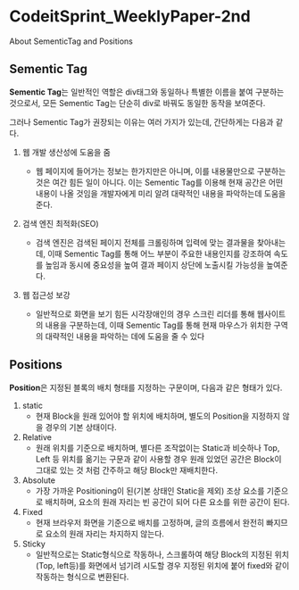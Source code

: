 # CodeitSprint_WeeklyPaper-2nd
About SementicTag and Positions

## Sementic Tag
**Sementic Tag**는 일반적인 역할은 div태그와 동일하나 특별한 이름을 붙여 구분하는 것으로서, 모든 Sementic Tag는 단순히 div로 바꿔도 동일한 동작을 보여준다.

그러나 Sementic Tag가 권장되는 이유는 여러 가지가 있는데, 간단하게는 다음과 같다.

1. 웹 개발 생산성에 도움을 줌
    - 웹 페이지에 들어가는 정보는 한가지만은 아니며, 이를 내용물만으로 구분하는 것은 여간 힘든 일이 아니다. 이는 Sementic Tag를 이용해 현재 공간은 어떤 내용이 나올 것임을 개발자에게 미리 알려 대략적인 내용을 파악하는데 도움을 준다.
  
2. 검색 엔진 최적화(SEO)
    - 검색 엔진은 검색된 페이지 전체를 크롤링하며 입력에 맞는 결과물을 찾아내는데, 이때 Sementic Tag를 통해 어느 부분이 주요한 내용인지를 강조하여 속도를 높임과 동시에 중요성을 높여 결과 페이지 상단에 노출시킬 가능성을 높여준다.

3. 웹 접근성 보강
    - 일반적으로 화면을 보기 힘든 시각장애인의 경우 스크린 리더를 통해 웹사이트의 내용을 구분하는데, 이때 Sementic Tag를 통해 현재 마우스가 위치한 구역의 대략적인 내용을 파악하는 데에 도움을 줄 수 있다


## Positions
**Position**은 지정된 블록의 배치 형태를 지정하는 구문이며, 다음과 같은 형태가 있다.
 
1. static
    - 현재 Block을 원래 있어야 할 위치에 배치하며, 별도의 Position을 지정하지 않을 경우의 기본 상태이다.
2. Relative
    - 원래 위치를 기준으로 배치하며, 별다른 조작없이는 Static과 비슷하나 Top, Left 등 위치를 옮기는 구문과 같이 사용할 경우 원래 있었던 공간은 Block이 그대로 있는 것 처럼 간주하고 해당 Block만 재배치한다.
4. Absolute
    - 가장 가까운 Positioning이 된(기본 상태인 Static을 제외) 조상 요소를 기준으로 배치하며, 요소의 원래 자리는 빈 공간이 되어 다른 요소를 위한 공간이 된다.
6. Fixed 
    - 현재 브라우저 화면을 기준으로 배치를 고정하며, 글의 흐름에서 완전히 빠지므로 요소의 원래 자리는 차지하지 않는다.
8. Sticky
    - 일반적으로는 Static형식으로 작동하나, 스크롤하여 해당 Block의 지정된 위치(Top, left등)를 화면에서 넘기려 시도할 경우 지정된 위치에 붙어 fixed와 같이 작동하는 형식으로 변환된다.
